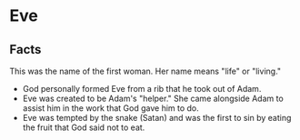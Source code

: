 # Eve

## Facts

This was the name of the first woman. Her name means "life" or "living."

* God personally formed Eve from a rib that he took out of Adam.
* Eve was created to be Adam's "helper." She came alongside Adam to assist him in the work that God gave him to do.
* Eve was tempted by the snake (Satan) and was the first to sin by eating the fruit that God said not to eat.